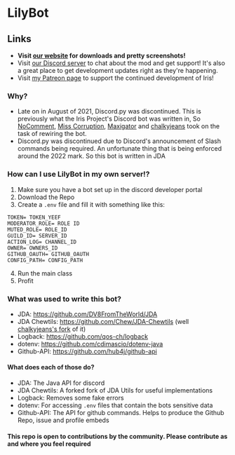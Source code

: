 # LilyBot

## Links

* **Visit [our website](https://irisshaders.net) for downloads and pretty screenshots!**
* Visit [our Discord server](https://discord.gg/jQJnav2jPu) to chat about the mod and get support! It's also a great place to get development updates right as they're happening.
* Visit [my Patreon page](https://www.patreon.com/coderbot) to support the continued development of Iris!

### Why?
* Late on in August of 2021, Discord.py was discontinued. This is previously what the Iris Project's Discord bot was written in, So [NoComment](https://github.com/NoComment1105), [Miss Corruption](https://github.com/Miss-Corruption), [Maxigator](https://github.com/Maxigator) and [chalkyjeans](https://github.com/chalkyjeans) took on the task of rewiring the bot.
* Discord.py was discontinued due to Discord's announcement of Slash commands being required. An unfortunate thing that is being enforced around the 2022 mark. So this bot is written in JDA

### How can I use LilyBot in my own server!?

1. Make sure you have a bot set up in the discord developer portal
2. Download the Repo
3. Create a `.env` file and fill it with something like this:
```
TOKEN= TOKEN_YEEF
MODERATOR_ROLE= ROLE ID
MUTED_ROLE= ROLE_ID
GUILD_ID= SERVER_ID
ACTION_LOG= CHANNEL_ID
OWNER= OWNERS_ID
GITHUB_OAUTH= GITHUB_OAUTH
CONFIG_PATH= CONFIG_PATH
```
4. Run the main class
5. Profit

### What was used to write this bot?
* JDA: https://github.com/DV8FromTheWorld/JDA
* JDA Chewtils: https://github.com/Chew/JDA-Chewtils (well [chalkyjeans's fork](https://github.com/chalkyjeans/JDA-Chewtils) of it)
* Logback: https://github.com/qos-ch/logback
* dotenv: https://github.com/cdimascio/dotenv-java
* Github-API: https://github.com/hub4j/github-api
#### What does each of those do?
* JDA: The Java API for discord
* JDA Chewtils: A forked fork of JDA Utils for useful implementations
* Logback: Removes some fake errors
* dotenv: For accessing `.env` files that contain the bots sensitive data
* Github-API: The API for github commands. Helps to produce the Github Repo, issue and profile embeds

#### This repo is open to contributions by the community. Please contribute as and where you feel required
